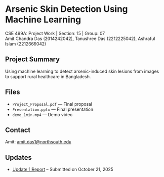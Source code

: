 # Arsenic Skin Detection Using Machine Learning
CSE 499A: Project Work | Section: 15 | Group: 07  
Amit Chandra Das (2014242042), Tanushree Das (2212225042), Ashraful Islam (2212669042)

## Project Summary
Using machine learning to detect arsenic-induced skin lesions from images to support rural healthcare in Bangladesh.

## Files
- `Project_Proposal.pdf` — Final proposal  
- `Presentation.pptx` — Final presentation  
- `demo_1min.mp4` — Demo video  

## Contact
Amit: amit.das1@northsouth.edu

## Updates
- [Update 1 Report](Update_1_Report.pdf.pdf) – Submitted on October 21, 2025
